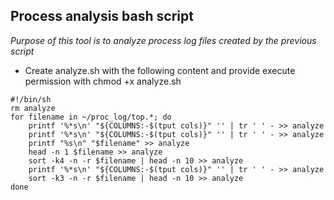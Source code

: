 ## Process analysis bash script

*Purpose of this tool is to analyze process log files created by the previous script*

- Create analyze.sh with the following content and provide execute permission with chmod +x analyze.sh

```
#!/bin/sh
rm analyze
for filename in ~/proc_log/top.*; do
    printf '%*s\n' "${COLUMNS:-$(tput cols)}" '' | tr ' ' - >> analyze
    printf '%*s\n' "${COLUMNS:-$(tput cols)}" '' | tr ' ' - >> analyze
    printf "%s\n" "$filename" >> analyze
    head -n 1 $filename >> analyze
    sort -k4 -n -r $filename | head -n 10 >> analyze   
    printf '%*s\n' "${COLUMNS:-$(tput cols)}" '' | tr ' ' - >> analyze
    sort -k3 -n -r $filename | head -n 10 >> analyze   
done
```
